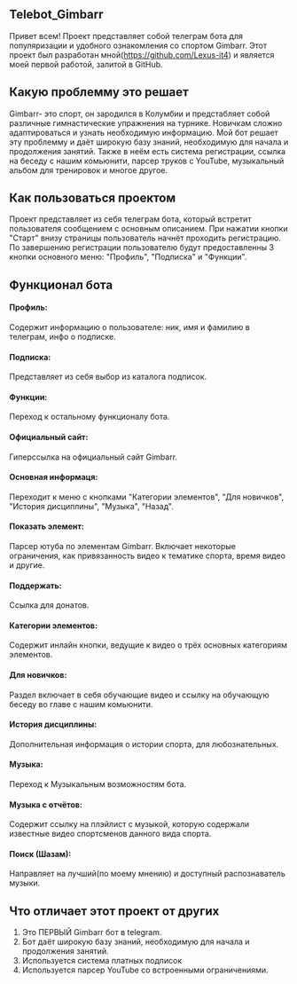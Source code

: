 ## Telebot_Gimbarr
Привет всем! Проект представляет собой телеграм бота для популяризации и удобного ознакомления со спортом Gimbarr. 
Этот проект был разработан мной(https://github.com/Lexus-it4) и является моей первой работой, залитой в GitHub.

## Какую проблемму это решает
Gimbarr- это спорт, он зародился в Колумбии и предстабляет собой различные гимнастические упражнения на турнике.
Новичкам сложно адаптироваться и узнать необходимую информацию.
Мой бот решает эту проблемму и даёт широкую базу знаний, необходимую для начала и продолжения занятий.
Также в неём есть система регистрации, ссылка на беседу с нашим комьюнити, парсер труков с YouTube, музыкальный альбом для тренировок и многое другое.

## Как пользоваться проектом
Проект представляет из себя телеграм бота, который встретит пользователя сообщением с основным описанием.
При нажатии кнопки "Старт" внизу страницы пользователь начнёт проходить регистрацию. По завершению регистрации пользователю 
будут предоставленны 3 кнопки основного меню: "Профиль", "Подписка" и "Функции".

## Функционал бота
#### Профиль:
Содержит информацию о пользователе: ник, имя и фамилию в телеграм, инфо о подписке.
#### Подписка:
Представляет из себя выбор из каталога подписок.
#### Функции:
Переход к остальному функционалу бота.
#### Официальный сайт:
Гиперссылка на официальный сайт Gimbarr.
#### Основная информаця:
Переходит к меню с кнопками "Категории элементов", "Для новичков", "История дисциплины", "Музыка", "Назад".
#### Показать элемент:
Парсер ютуба по элементам Gimbarr. Включает некоторые ограничения, как привязанность видео к тематике спорта, время видео и другие.
#### Поддержать:
Ссылка для донатов.
#### Категории элементов:
Содержит инлайн кнопки, ведущие к видео о трёх основных категориям элементов.
#### Для новичков:
Раздел включает в себя обучающие видео и ссылку на обучающую беседу во главе с нашим комьюнити.
#### История дисциплины:
Дополнительная информация о истории спорта, для любознательных.
#### Музыка:
Переход к Музыкальным возможностям бота.
#### Музыка с отчётов:
Содержит ссылку на плэйлист с музыкой, которую содержали известные видео спортсменов данного вида спорта.
#### Поиск (Шазам):
Направляет на лучший(по моему мнению) и доступный распознаватель музыки.

## Что отличает этот проект от других
1. Это ПЕРВЫЙ Gimbarr бот в telegram.
2. Бот даёт широкую базу знаний, необходимую для начала и продолжения занятий.
3. Используется система платных подписок 
4. Используется парсер YouTube со встроенными ограничениями.
